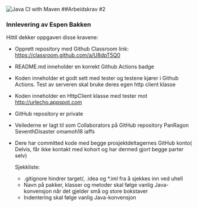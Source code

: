 ![Java CI with Maven](https://github.com/espenbakken/HTTP-Server/workflows/Java%20CI%20with%20Maven/badge.svg)
##Arbeidskrav #2 
### Innlevering av Espen Bakken

Hittil dekker oppgaven disse kravene: 
- Opprett repository med Github Classroom link: https://classroom.github.com/a/U8dpT5Q0
- README.md inneholder en korrekt Github Actions badge
- Koden inneholder et godt sett med tester og testene kjører i Github Actions. Test av serveren skal bruke deres egen http client klasse
- Koden inneholder en HttpClient klasse med tester mot http://urlecho.appspot.com
- GitHub repository er private
- Veilederne er lagt til som Collaborators på GitHub repository
  PanRagon SeventhDisaster omamoh18 iaffs
- Dere har committed kode med begge prosjektdeltagernes GitHub konto( Delvis, får ikke kontakt med kohort og har dermed gjort begge parter selv)
  
  
  Sjekkliste: 
  - .gitignore hindrer target/, .idea og *.iml fra å sjekkes inn ved uhell
  - Navn på pakker, klasser og metoder skal følge vanlig Java-konvensjon når det gjelder små og store bokstaver
  - Indentering skal følge vanlig Java-konvensjon 
